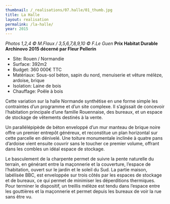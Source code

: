 ```yaml
---
thumbnail: /_realisations/07.halle/01_thumb.jpg
title: La Halle
layout: realisation
permalink: /la-halle/
year: 2015
---
```


<i>Photos 1,2,4 © M.Flaux / 3,5,6,7,8,9,10 © F.Le Guen</i>
<B>Prix Habitat Durable Archinovo 2015 décerné par Fleur Pellerin</B>

  * Site: Rouen / Normandie
  * Surface: 392m2
  * Budget: 360 000€ TTC
  * Matériaux: Sous-sol béton, sapin du nord, menuiserie et vêture mélèze, ardoise, brique
  * Isolation: Laine de bois
  * Chauffage: Poêle à bois

Cette variation sur la halle Normande  synthétise en une forme simple les contraintes d’un programme et d’un site complexe.
Il s’agissait de concevoir l’habitation principale d’une famille Rouennaise, des bureaux, et un espace  de stockage de vêtements destinés à la vente.

Un parallélépipède de béton  enveloppé d’un mur manteau de brique noire offre un premier entrepôt  généreux, et reconstitue un plan horizontal sur cette parcelle en dénivelé.
Une toiture monumentale inclinée à quatre pans d’ardoise vient ensuite couvrir sans le toucher ce premier volume, offrant dans les combles un idéal espace de stockage.

Le basculement de la charpente permet de suivre la pente naturelle du terrain, en générant entre la maçonnerie et la couverture, l’espace de l’habitation, ouvert sur  le jardin et le soleil du Sud.
La partie maison, labélisée BBC, est enveloppée sur trois côtés par les espaces de stockage et de bureaux, ce qui permet de minimiser les déperditions thermiques.
Pour terminer le dispositif, un treillis mélèze est tendu dans l’espace entre les gouttières et la maçonnerie et permet depuis les bureaux de voir la rue sans être vu.